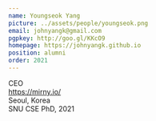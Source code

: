 ```yaml
---
name: Youngseok Yang
picture: ../assets/people/youngseok.png
email: johnyangk@gmail.com
pgpkey: http://goo.gl/KKcO9
homepage: https://johnyangk.github.io
position: alumni
order: 2021
---
```

CEO<br>
https://mirny.io/<br>
Seoul, Korea<br>
SNU CSE PhD, 2021
